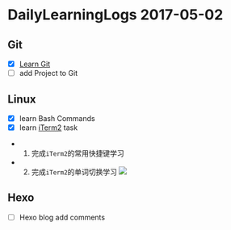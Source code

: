 
# DailyLearningLogs  2017-05-02

## Git

- [x] [Learn Git](https://www.codecademy.com/learn/learn-git) 
- [ ] add Project to Git

## Linux
- [x] learn Bash Commands
- [x] learn [iTerm2](https://www.iterm2.com/) task
- 1. 完成`iTerm2`的常用快捷键学习
- 2. 完成`iTerm2`的单词切换学习
 ![](http://oc98nass3.bkt.clouddn.com/14936861394836.jpg)

## Hexo
- [ ] Hexo blog add comments



